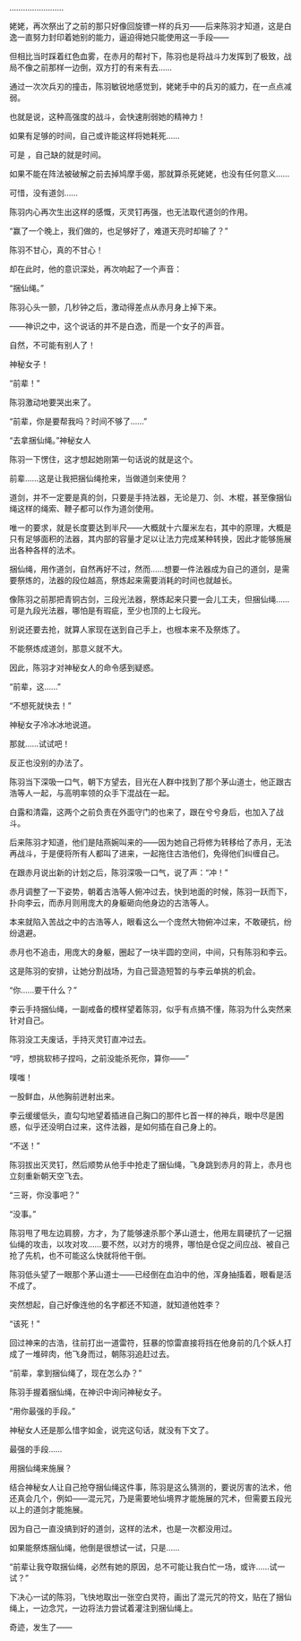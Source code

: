 ……………………

姥姥，再次祭出了之前的那只好像回旋镖一样的兵刃——后来陈羽才知道，这是白逸一直努力封印着她别的能力，逼迫得她只能使用这一手段——

但相比当时踩着红色血雾，在赤月的帮衬下，陈羽也是将战斗力发挥到了极致，战局不像之前那样一边倒，双方打的有来有去……

通过一次次兵刃的撞击，陈羽敏锐地感觉到，姥姥手中的兵刃的威力，在一点点减弱。

也就是说，这种高强度的战斗，会快速削弱她的精神力！

如果有足够的时间，自己或许能这样将她耗死……

可是 ，自己缺的就是时间。

如果不能在阵法被破解之前去掉鸠摩手偈，那就算杀死姥姥，也没有任何意义……

可惜，没有道剑……

陈羽内心再次生出这样的感慨，灭灵钉再强，也无法取代道剑的作用。

“赢了一个晚上，我们做的，也足够好了，难道天亮时却输了？”

陈羽不甘心，真的不甘心！

却在此时，他的意识深处，再次响起了一个声音：

“捆仙绳。”

陈羽心头一颤，几秒钟之后，激动得差点从赤月身上掉下来。

——神识之中，这个说话的并不是白逸，而是一个女子的声音。

自然，不可能有别人了！

神秘女子！

“前辈！”

陈羽激动地要哭出来了。

“前辈，你是要帮我吗？时间不够了……”

“去拿捆仙绳。”神秘女人

陈羽一下愣住，这才想起她刚第一句话说的就是这个。

前辈……这是让我把捆仙绳抢来，当做道剑来使用？

道剑，并不一定要是真的剑，只要是手持法器，无论是刀、剑、木棍，甚至像捆仙绳这样的绳索、鞭子都可以作为道剑使用。

唯一的要求，就是长度要达到半尺——大概就十六厘米左右，其中的原理，大概是只有足够面积的法器，其内部的容量才足以让法力完成某种转换，因此才能够施展出各种各样的法术。

捆仙绳，用作道剑，自然再好不过，然而……想要一件法器成为自己的道剑，是需要祭炼的，法器的段位越高，祭炼起来需要消耗的时间也就越长。

像陈羽之前那把青铜古剑，三段光法器，祭炼起来只要一会儿工夫，但捆仙绳……可是九段光法器，哪怕是有瑕疵，至少也顶的上七段光。

别说还要去抢，就算人家现在送到自己手上，也根本来不及祭炼了。

不能祭炼成道剑，那意义就不大。

因此，陈羽才对神秘女人的命令感到疑惑。

“前辈，这……”

“不想死就快去！”

神秘女子冷冰冰地说道。

那就……试试吧！

反正也没别的办法了。

陈羽当下深吸一口气，朝下方望去，目光在人群中找到了那个茅山道士，他正跟古浩等人一起，与高明率领的众手下混战在一起。

白露和清霜，这两个之前负责在外面守门的也来了，跟在兮兮身后，也加入了战斗。

后来陈羽才知道，他们是陆燕婉叫来的——因为她自己将修为转移给了赤月，无法再战斗，于是便将所有人都叫了进来，一起拖住古浩他们，免得他们纠缠自己。

在跟赤月说出新的计划之后，陈羽深吸一口气，说了声：“冲！”

赤月调整了一下姿势，朝着古浩等人俯冲过去，快到地面的时候，陈羽一跃而下，扑向李云，而赤月则用庞大的身躯砸向他身边的古浩等人。

本来就陷入苦战之中的古浩等人，眼看这么一个庞然大物俯冲过来，不敢硬抗，纷纷退避。

赤月也不追击，用庞大的身躯，圈起了一块半圆的空间，中间，只有陈羽和李云。

这是陈羽的安排，让她分割战场，为自己营造短暂的与李云单挑的机会。

“你……要干什么？”

李云手持捆仙绳，一副戒备的模样望着陈羽，似乎有点搞不懂，陈羽为什么突然来针对自己。

陈羽没工夫废话，手持灭灵钉直冲过去。

“哼，想挑软柿子捏吗，之前没能杀死你，算你——”

噗嗤！

一股鲜血，从他胸前迸射出来。

李云缓缓低头，直勾勾地望着插进自己胸口的那件匕首一样的神兵，眼中尽是困惑，似乎还没明白过来，这件法器，是如何插在自己身上的。

“不送！”

陈羽拔出灭灵钉，然后顺势从他手中抢走了捆仙绳，飞身跳到赤月的背上，赤月也立刻重新朝天空飞去。

“三哥，你没事吧？”

“没事。”

陈羽甩了甩左边肩膀，方才，为了能够速杀那个茅山道士，他用左肩硬抗了一记捆仙绳的攻击，以攻对攻……要不然，以对方的境界，哪怕是仓促之间应战、被自己抢了先机，也不可能这么快就将他干倒。

陈羽低头望了一眼那个茅山道士——已经倒在血泊中的他，浑身抽搐着，眼看是活不成了。

突然想起，自己好像连他的名字都还不知道，就知道他姓李？

“该死！”

回过神来的古浩，往前打出一道雷符，狂暴的惊雷直接将挡在他身前的几个妖人打成了一堆碎肉，他飞身而过，朝陈羽追赶过去。

“前辈，拿到捆仙绳了，现在怎么办？”

陈羽手握着捆仙绳，在神识中询问神秘女子。

“用你最强的手段。”

神秘女人还是那么惜字如金，说完这句话，就没有下文了。

最强的手段……

用捆仙绳来施展？

结合神秘女人让自己抢夺捆仙绳这件事，陈羽是这么猜测的，要说厉害的法术，他还真会几个，例如——混元咒，乃是需要地仙境界才能施展的咒术，但需要五段光以上的道剑才能施展。

因为自己一直没搞到好的道剑，这样的法术，也是一次都没用过。

如果能祭炼捆仙绳，他倒是很想试一试，只是……

“前辈让我夺取捆仙绳，必然有她的原因，总不可能让我白忙一场，或许……试一试？”

下决心一试的陈羽，飞快地取出一张空白灵符，画出了混元咒的符文，贴在了捆仙绳上，一边念咒，一边将法力尝试着灌注到捆仙绳上。

奇迹，发生了——

